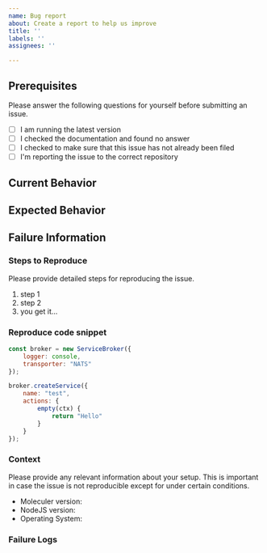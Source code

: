 ```yaml
---
name: Bug report
about: Create a report to help us improve
title: ''
labels: ''
assignees: ''

---
```


## Prerequisites

Please answer the following questions for yourself before submitting an issue. 

- [ ] I am running the latest version
- [ ] I checked the documentation and found no answer
- [ ] I checked to make sure that this issue has not already been filed
- [ ] I'm reporting the issue to the correct repository

## Current Behavior

<!-- What is the current behavior? -->

## Expected Behavior

<!-- Please describe the behavior you are expecting -->

## Failure Information

<!-- Please help provide information about the failure if this is a bug. If it is not a bug, please remove the rest of this template. -->

### Steps to Reproduce

Please provide detailed steps for reproducing the issue.

1. step 1
2. step 2
3. you get it...

### Reproduce code snippet
<!-- You can use codesandbox.io to create a reproduce code.
     Just fork it: https://codesandbox.io/embed/ky5lj09jv   -->

```js
const broker = new ServiceBroker({
    logger: console,
    transporter: "NATS"
});

broker.createService({
    name: "test",
    actions: {
        empty(ctx) {
            return "Hello"
        }
    }
});
```

### Context

Please provide any relevant information about your setup. This is important in case the issue is not reproducible except for under certain conditions.

* Moleculer version:
* NodeJS version: 
* Operating System:

### Failure Logs
```

```
